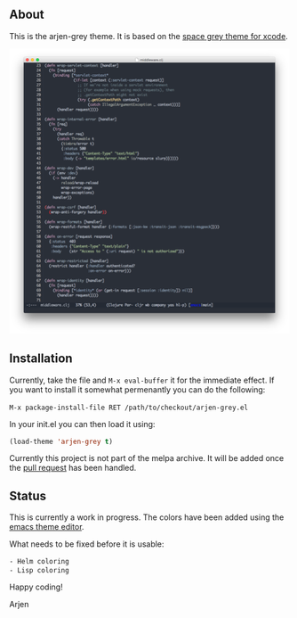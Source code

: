 ## About

This is the arjen-grey theme. It is based on the
[space grey theme for xcode](https://github.com/zdne/spacegray-xcode).

![screenshot](screenshot.png)

## Installation

Currently, take the file and `M-x eval-buffer` it for the immediate
effect. If you want to install it somewhat permenantly you can do the
following:

`M-x package-install-file RET /path/to/checkout/arjen-grey.el`

In your init.el you can then load it using:

```lisp
(load-theme 'arjen-grey t)
```

Currently this project is not part of the melpa archive. It will be
added once the
[pull request](https://github.com/milkypostman/melpa/pull/2960) has
been handled.

## Status

This is currently a work in progress. The colors have been added using
the
[emacs theme editor](https://github.com/emacsfodder/emacs-theme-editor).

What needs to be fixed before it is usable:

    - Helm coloring
    - Lisp coloring 

Happy coding!

Arjen
